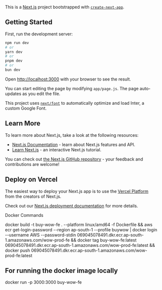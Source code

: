 This is a [Next.js](https://nextjs.org/) project bootstrapped with [`create-next-app`](https://github.com/vercel/next.js/tree/canary/packages/create-next-app).

## Getting Started

First, run the development server:

```bash
npm run dev
# or
yarn dev
# or
pnpm dev
# or
bun dev
```

Open [http://localhost:3000](http://localhost:3000) with your browser to see the result.

You can start editing the page by modifying `app/page.js`. The page auto-updates as you edit the file.

This project uses [`next/font`](https://nextjs.org/docs/basic-features/font-optimization) to automatically optimize and load Inter, a custom Google Font.

## Learn More

To learn more about Next.js, take a look at the following resources:

- [Next.js Documentation](https://nextjs.org/docs) - learn about Next.js features and API.
- [Learn Next.js](https://nextjs.org/learn) - an interactive Next.js tutorial.

You can check out [the Next.js GitHub repository](https://github.com/vercel/next.js/) - your feedback and contributions are welcome!

## Deploy on Vercel

The easiest way to deploy your Next.js app is to use the [Vercel Platform](https://vercel.com/new?utm_medium=default-template&filter=next.js&utm_source=create-next-app&utm_campaign=create-next-app-readme) from the creators of Next.js.

Check out our [Next.js deployment documentation](https://nextjs.org/docs/deployment) for more details.


Docker Commands

docker build -t buy-wow-fe . --platform linux/amd64 -f Dockerfile && aws ecr get-login-password --region ap-south-1 --profile buywow | docker login --username AWS --password-stdin 069045078491.dkr.ecr.ap-south-1.amazonaws.com/wow-prod-fe && docker tag buy-wow-fe:latest 069045078491.dkr.ecr.ap-south-1.amazonaws.com/wow-prod-fe:latest && docker push 069045078491.dkr.ecr.ap-south-1.amazonaws.com/wow-prod-fe:latest

## For running the docker image locally
docker run -p 3000:3000 buy-wow-fe